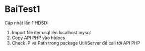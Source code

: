 # BaiTest1
Cập nhật lần 1 
HDSD:
1. Import file item.sql lên localhost mysql
2. Copy API PHP vào htdocs 
3. Check IP và Path trong package Util/Server để call tới API PHP

